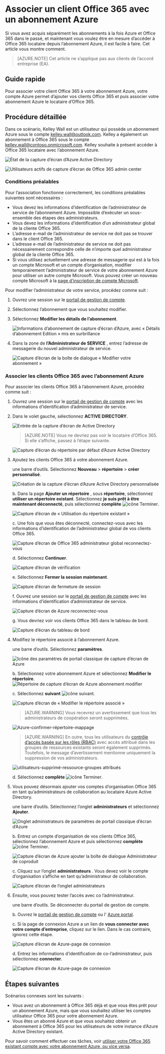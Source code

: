<properties
    pageTitle="Utilisez un client Office 365 avec un abonnement Azure | Microsoft Azure"
    description="Découvrez comment ajouter un répertoire Office 365 (clients) à un abonnement Azure pour établir l’association."
    services=""
    documentationCenter=""
    authors="JiangChen79"
    manager="mbaldwin"
    editor=""
    tags="billing,top-support-issue"/>

<tags
    ms.service="billing"
    ms.workload="na"
    ms.tgt_pltfrm="ibiza"
    ms.devlang="na"
    ms.topic="article"
    ms.date="09/16/2016"
    ms.author="cjiang"/>

# <a name="associate-an-office-365-tenant-with-an-azure-subscription"></a>Associer un client Office 365 avec un abonnement Azure
Si vous avez acquis séparément les abonnements à la fois Azure et Office 365 dans le passé, et maintenant vous voulez être en mesure d’accéder à Office 365 locataire depuis l’abonnement Azure, il est facile à faire. Cet article vous montre comment.

> [AZURE.NOTE] Cet article ne s’applique pas aux clients de l’accord entreprise (EA).

## <a name="quick-guidance"></a>Guide rapide
Pour associer votre client Office 365 à votre abonnement Azure, votre compte Azure permet d’ajouter vos clients Office 365 et puis associer votre abonnement Azure le locataire d’Office 365.

## <a name="detailed-steps"></a>Procédure détaillée
Dans ce scénario, Kelley Wall est un utilisateur qui possède un abonnement Azure sous le compte kelley.wall@outlook.com. Kelley a également un abonnement à Office 365 sous le compte kelley.wall@contoso.onmicrosoft.com. Kelley souhaite à présent accéder à Office 365 locataire avec l’abonnement Azure.

![État de la capture d’écran d’Azure Active Directory](./media/billing-add-office-365-tenant-to-azure-subscription/s31_msa-aad-status.png)

![Utilisateurs actifs de capture d’écran de Office 365 admin center](./media/billing-add-office-365-tenant-to-azure-subscription/s32_office-365-user.png)

### <a name="prerequisites"></a>Conditions préalables
Pour l’association fonctionne correctement, les conditions préalables suivantes sont nécessaires :

- Vous devez les informations d’identification de l’administrateur de service de l’abonnement Azure. Impossible d’exécuter un sous-ensemble des étapes des administrateurs.
- Vous devez les informations d’identification d’un administrateur global de la cliente Office 365.
- L’adresse e-mail de l’administrateur de service ne doit pas se trouver dans le client Office 365.
- L’adresse e-mail de l’administrateur de service ne doit pas nécessairement correspondre celle de n’importe quel administrateur global de la cliente Office 365.
- Si vous utilisez actuellement une adresse de messagerie qui est à la fois un compte Microsoft et un compte d’organisation, modifier temporairement l’administrateur de service de votre abonnement Azure pour utiliser un autre compte Microsoft. Vous pouvez créer un nouveau compte Microsoft à la [page d’inscription de compte Microsoft](https://signup.live.com/).


Pour modifier l’administrateur de votre service, procédez comme suit :

1. Ouvrez une session sur le [portail de gestion de compte](https://account.windowsazure.com/subscriptions).
2. Sélectionnez l’abonnement que vous souhaitez modifier.
3. Sélectionnez **Modifier les détails de l’abonnement**.

    ![Informations d’abonnement de capture d’écran d’Azure, avec « Détails d’abonnement Edition » mis en surbrillance](./media/billing-add-office-365-tenant-to-azure-subscription/s33_azure-edit-subscription-details.png)

4. Dans la zone de **l’Administrateur de SERVICE** , entrez l’adresse de messagerie du nouvel administrateur de service.

    ![Capture d’écran de la boîte de dialogue « Modifier votre abonnement »](./media/billing-add-office-365-tenant-to-azure-subscription/s34_change-subscription-service-admin.png)

### <a name="associate-the-office-365-tenant-with-the-azure-subscription"></a>Associer les clients Office 365 avec l’abonnement Azure
Pour associer les clients Office 365 à l’abonnement Azure, procédez comme suit :

1.  Ouvrez une session sur le [portail de gestion de compte](https://account.windowsazure.com/subscriptions) avec les informations d’identification d’administrateur de service.
2.  Dans le volet gauche, sélectionnez **ACTIVE DIRECTORY**.

    ![Entrée de la capture d’écran de Active Directory](./media/billing-add-office-365-tenant-to-azure-subscription/s35-classic-portal-active-directory-entry.png)

    > [AZURE.NOTE] Vous ne devriez pas voir le locataire d’Office 365. Si elle s’affiche, passez à l’étape suivante.

    ![Capture d’écran du répertoire par défaut d’Azure Active Directory](./media/billing-add-office-365-tenant-to-azure-subscription/s36-aad-tenant-default.png)

3. Ajoutez les clients Office 365 à votre abonnement Azure.

    une barre d’outils. Sélectionnez **Nouveau** > **répertoire** > **créer personnalisé**.

    ![Création de la capture d’écran d’Azure Active Directory personnalisée](./media/billing-add-office-365-tenant-to-azure-subscription/s37-aad-custom-create.png)

    b. Dans la page **Ajouter un répertoire** , sous **répertoire**, sélectionnez **utiliser un répertoire existant**. Sélectionnez **je suis prêt à être maintenant déconnecté**, puis sélectionnez **complète** ![icône Terminer](./media/billing-add-office-365-tenant-to-azure-subscription/s38_complete-icon.png).

    ![Capture d’écran de « Utilisation du répertoire existant »](./media/billing-add-office-365-tenant-to-azure-subscription/s39_add-directory-use-existing.png)

    c. Une fois que vous êtes déconnecté, connectez-vous avec les informations d’identification de l’administrateur global de vos clients Office 365.

    ![Capture d’écran de Office 365 administrateur global reconnectez-vous](./media/billing-add-office-365-tenant-to-azure-subscription/s310_sign-in-global-admin-office-365.png)

    d. Sélectionnez **Continuer**.

    ![Capture d’écran de vérification](./media/billing-add-office-365-tenant-to-azure-subscription/s311_use-contoso-directory-azure-verify.png)

    e. Sélectionnez **Fermer la session maintenant**.

    ![Capture d’écran de fermeture de session](./media/billing-add-office-365-tenant-to-azure-subscription/s312_use-contoso-directory-azure-confirm-and-sign-out.png)

    f. Ouvrez une session sur le [portail de gestion de compte](https://account.windowsazure.com/subscriptions) avec les informations d’identification d’administrateur de service.

    ![Capture d’écran de Azure reconnectez-vous](./media/billing-add-office-365-tenant-to-azure-subscription/s313_azure-sign-in-service-admin.png)

    g. Vous devriez voir vos clients Office 365 dans le tableau de bord.

    ![Capture d’écran du tableau de bord](./media/billing-add-office-365-tenant-to-azure-subscription/s314_office-365-tenant-appear-in-azure.png)

4. Modifiez le répertoire associé à l’abonnement Azure.

    une barre d’outils. Sélectionnez **paramètres**.

    ![Icône des paramètres de portail classique de capture d’écran de Azure](./media/billing-add-office-365-tenant-to-azure-subscription/s315_azure-classic-portal-settings-icon.png)

    b. Sélectionnez votre abonnement Azure et sélectionnez **Modifier le répertoire**.
    ![Répertoire de capture d’écran de Azure abonnement modifier](./media/billing-add-office-365-tenant-to-azure-subscription/s316_azure-subscription-edit-directory.png)

    c. Sélectionnez **suivant** ![icône suivant](./media/billing-add-office-365-tenant-to-azure-subscription/s317_next-icon.png).

    ![Capture d’écran de « Modifier le répertoire associé »](./media/billing-add-office-365-tenant-to-azure-subscription/s318_azure-change-associated-directory.png)

    > [AZURE.WARNING] Vous recevrez un avertissement que tous les administrateurs de coopération seront supprimées.

    ![Azure-confirmer-répertoire-mappage](./media/billing-add-office-365-tenant-to-azure-subscription/s322_azure-confirm-directory-mapping.png)

    >[AZURE.WARNING] En outre, tous les utilisateurs du [contrôle d’accès basée sur les rôles (RBAC)](./active-directory/role-based-access-control-configure.md) avec accès attribué dans les groupes de ressources existants seront également supprimés. Toutefois, le message d’avertissement mentionne uniquement la suppression de vos administrateurs.

    ![utilisateurs-supprimé-ressource-groupes attribués](./media/billing-add-office-365-tenant-to-azure-subscription/s325_assigned-users-removed-resource-groups.png)

    d. Sélectionnez **complète** ![icône Terminer](./media/billing-add-office-365-tenant-to-azure-subscription/s38_complete-icon.png).

5. Vous pouvez désormais ajouter vos comptes d’organisation Office 365 en tant qu’administrateurs de collaboration au locataire Azure Active Directory.

    une barre d’outils. Sélectionnez l’onglet **administrateurs** et sélectionnez **Ajouter**.

    ![Onglet administrateurs de paramètres de portail classique d’écran d’Azure](./media/billing-add-office-365-tenant-to-azure-subscription/s319_azure-classic-portal-settings-administrators.png)

    b. Entrez un compte d’organisation de vos clients Office 365, sélectionnez l’abonnement Azure et puis sélectionnez **complète** ![icône Terminer](./media/billing-add-office-365-tenant-to-azure-subscription/s38_complete-icon.png).

    ![Capture d’écran de Azure ajouter la boîte de dialogue Administrateur de coproduit](./media/billing-add-office-365-tenant-to-azure-subscription/s320_azure-add-co-administrator.png)

    c. Cliquez sur l’onglet **administrateurs** . Vous devez voir le compte d’organisation s’affiche en tant qu’administrateur de collaboration.

    ![Capture d’écran de l’onglet administrateurs](./media/billing-add-office-365-tenant-to-azure-subscription/s321_azure-co-administrator-added.png)

6. Ensuite, vous pouvez tester l’accès avec co l’administrateur.

    une barre d’outils. Se déconnecter du portail de gestion de compte.

    b. Ouvrez le [portail de gestion de compte](https://account.windowsazure.com/subscriptions) ou l' [Azure portal](https://portal.azure.com/).

    c. Si la page de connexion Azure a un lien de **vous connecter avec votre compte d’entreprise**, cliquez sur le lien. Dans le cas contraire, ignorez cette étape.

    ![Capture d’écran de Azure-page de connexion](./media/billing-add-office-365-tenant-to-azure-subscription/3-sign-in-to-azure.png)

    d. Entrez les informations d’identification de co-l’administrateur, puis sélectionnez **connecter**.

    ![Capture d’écran de Azure-page de connexion](./media/billing-add-office-365-tenant-to-azure-subscription/s324_azure-sign-in-with-co-admin.png)

## <a name="next-steps"></a>Étapes suivantes
Scénarios connexes sont les suivants :

- Vous avez un abonnement à Office 365 déjà et que vous êtes prêt pour un abonnement Azure, mais que vous souhaitez utiliser les comptes utilisateur Office 365 pour votre abonnement Azure.
- Vous êtes un abonné Azure et que vous souhaitez obtenir un abonnement à Office 365 pour les utilisateurs de votre instance d’Azure Active Directory existant.

Pour savoir comment effectuer ces tâches, voir [utiliser votre Office 365 existant compte avec votre abonnement Azure, ou vice versa](billing-use-existing-office-365-account-azure-subscription.md).
